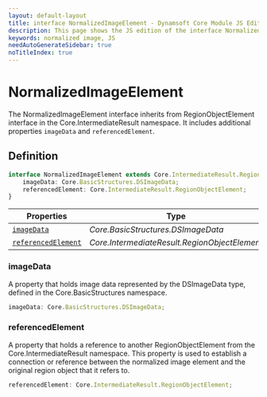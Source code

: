 ```yaml
---
layout: default-layout
title: interface NormalizedImageElement - Dynamsoft Core Module JS Edition API Reference
description: This page shows the JS edition of the interface NormalizedImageElement in Dynamsoft Core Module.
keywords: normalized image, JS
needAutoGenerateSidebar: true
noTitleIndex: true
---
```


# NormalizedImageElement

The NormalizedImageElement interface inherits from RegionObjectElement interface in the Core.IntermediateResult namespace. It includes additional properties `imageData` and `referencedElement`.

## Definition

```ts
interface NormalizedImageElement extends Core.IntermediateResult.RegionObjectElement {
    imageData: Core.BasicStructures.DSImageData;
    referencedElement: Core.IntermediateResult.RegionObjectElement;
}
```

| Properties               | Type |
|----------------------|-------------|
| [`imageData`](#imagedata) | *Core.BasicStructures.DSImageData* |
| [`referencedElement`](#referencedelement) | *Core.IntermediateResult.RegionObjectElement* |

### imageData

A property that holds image data represented by the DSImageData type, defined in the Core.BasicStructures namespace. 

```ts
imageData: Core.BasicStructures.DSImageData;
```

### referencedElement

A property that holds a reference to another RegionObjectElement from the Core.IntermediateResult namespace. This property is used to establish a connection or reference between the normalized image element and the original region object that it refers to.

```ts
referencedElement: Core.IntermediateResult.RegionObjectElement;
```